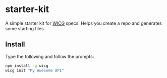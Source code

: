 # starter-kit

A simple starter kit for [WICG](https://wicg.io) specs. Helps you create a repo and generates some starting files.

## Install

Type the following and follow the prompts:

```Bash
npm install -g wicg
wicg init "My Awesome API"
```

